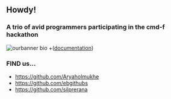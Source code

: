 ## Howdy!
### A trio of avid programmers participating in the cmd-f hackathon
![ourbanner](https://i.gyazo.com/08eb637d827e73879e2d210fa2b91484.png)
bio +([documentation](https://docs.google.com/document/d/1odZqdXk3n6Y2Jv6QFhPMOyg7D4kxFA0uH007OfwzN_8/edit))
### **FIND us...** 
- https://github.com/Aryaholmukhe
- https://github.com/ebgithubs
- https://github.com/silprerana
